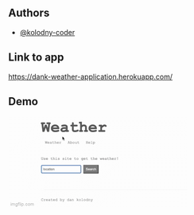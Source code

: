 
## Authors

- [@kolodny-coder](https://github.com/kolodny-coder)


## Link to app 

https://dank-weather-application.herokuapp.com/

## Demo


![App Demo](./weather-gif-demo.gif)